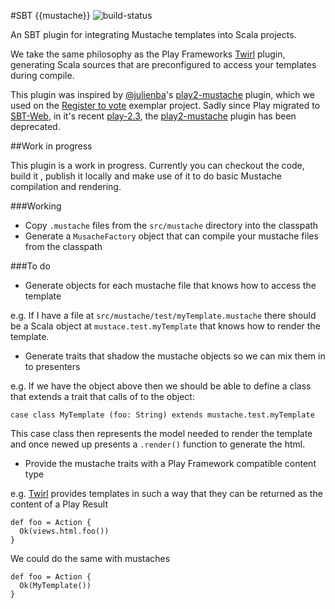 #SBT {{mustache}} ![build-status]

 [build-status]: https://travis-ci.org/michaeldfallen/sbt-mustache.svg?branch=master

An SBT plugin for integrating Mustache templates into Scala projects.

We take the same philosophy as the Play Frameworks [Twirl] plugin, generating
Scala sources that are preconfigured to access your templates during compile.

This plugin was inspired by [@julienba]'s [play2-mustache] plugin, which we used
on the [Register to vote] exemplar project. Sadly since Play migrated to
[SBT-Web], in it's recent [play-2.3], the [play2-mustache] plugin has been
deprecated.

##Work in progress

This plugin is a work in progress. Currently you can checkout the code, build it
, publish it locally and make use of it to do basic Mustache compilation and
rendering.

###Working
- Copy `.mustache` files from the `src/mustache` directory into the classpath
- Generate a `MusacheFactory` object that can compile your mustache files from
  the classpath

###To do
- Generate objects for each mustache file that knows how to access the template

e.g. If I have a file at `src/mustache/test/myTemplate.mustache` there should
be a Scala object at `mustace.test.myTemplate` that knows how to render the
template.

- Generate traits that shadow the mustache objects so we can mix them in to
  presenters

e.g. If we have the object above then we should be able to define a class that
extends a trait that calls of to the object:

```
case class MyTemplate (foo: String) extends mustache.test.myTemplate
```

This case class then represents the model needed to render the template and once
newed up presents a `.render()` function to generate the html.

- Provide the mustache traits with a Play Framework compatible content type

e.g. [Twirl] provides templates in such a way that they can be returned as the
content of a Play Result

```
def foo = Action {
  Ok(views.html.foo())
}
```

We could do the same with mustaches

```
def foo = Action {
  Ok(MyTemplate())
}
```

 [SBT-Web]: https://github.com/sbt/sbt-web
 [Twirl]: https://github.com/playframework/twirl
 [@julienba]: https://github.com/julienba
 [play2-mustache]: https://github.com/julienba/play2-mustache
 [Register to vote]: https://www.gov.uk/transformation/register-to-vote
 [play-2.3]: http://www.playframework.com/documentation/2.3.x/Highlights23
